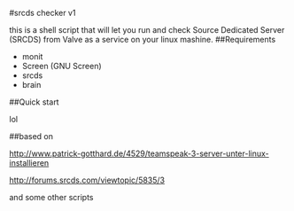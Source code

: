 #srcds checker v1

this is a shell script that will let you run and check Source Dedicated Server (SRCDS) from Valve as a service on your linux mashine.
##Requirements

* monit
* Screen (GNU Screen)
* srcds
* brain

##Quick start

lol

##based on 

http://www.patrick-gotthard.de/4529/teamspeak-3-server-unter-linux-installieren

http://forums.srcds.com/viewtopic/5835/3

and some other scripts